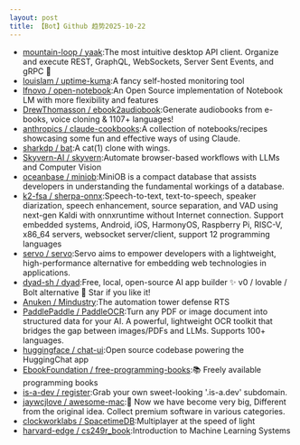 ```yaml
---
layout: post
title: 【Bot】Github 趋势2025-10-22
---
```


* [mountain-loop / yaak](https://github.com/mountain-loop/yaak):The most intuitive desktop API client. Organize and execute REST, GraphQL, WebSockets, Server Sent Events, and gRPC 🦬
* [louislam / uptime-kuma](https://github.com/louislam/uptime-kuma):A fancy self-hosted monitoring tool
* [lfnovo / open-notebook](https://github.com/lfnovo/open-notebook):An Open Source implementation of Notebook LM with more flexibility and features
* [DrewThomasson / ebook2audiobook](https://github.com/DrewThomasson/ebook2audiobook):Generate audiobooks from e-books, voice cloning & 1107+ languages!
* [anthropics / claude-cookbooks](https://github.com/anthropics/claude-cookbooks):A collection of notebooks/recipes showcasing some fun and effective ways of using Claude.
* [sharkdp / bat](https://github.com/sharkdp/bat):A cat(1) clone with wings.
* [Skyvern-AI / skyvern](https://github.com/Skyvern-AI/skyvern):Automate browser-based workflows with LLMs and Computer Vision
* [oceanbase / miniob](https://github.com/oceanbase/miniob):MiniOB is a compact database that assists developers in understanding the fundamental workings of a database.
* [k2-fsa / sherpa-onnx](https://github.com/k2-fsa/sherpa-onnx):Speech-to-text, text-to-speech, speaker diarization, speech enhancement, source separation, and VAD using next-gen Kaldi with onnxruntime without Internet connection. Support embedded systems, Android, iOS, HarmonyOS, Raspberry Pi, RISC-V, x86_64 servers, websocket server/client, support 12 programming languages
* [servo / servo](https://github.com/servo/servo):Servo aims to empower developers with a lightweight, high-performance alternative for embedding web technologies in applications.
* [dyad-sh / dyad](https://github.com/dyad-sh/dyad):Free, local, open-source AI app builder ✨ v0 / lovable / Bolt alternative 🌟 Star if you like it!
* [Anuken / Mindustry](https://github.com/Anuken/Mindustry):The automation tower defense RTS
* [PaddlePaddle / PaddleOCR](https://github.com/PaddlePaddle/PaddleOCR):Turn any PDF or image document into structured data for your AI. A powerful, lightweight OCR toolkit that bridges the gap between images/PDFs and LLMs. Supports 100+ languages.
* [huggingface / chat-ui](https://github.com/huggingface/chat-ui):Open source codebase powering the HuggingChat app
* [EbookFoundation / free-programming-books](https://github.com/EbookFoundation/free-programming-books):📚 Freely available programming books
* [is-a-dev / register](https://github.com/is-a-dev/register):Grab your own sweet-looking '.is-a.dev' subdomain.
* [jaywcjlove / awesome-mac](https://github.com/jaywcjlove/awesome-mac): Now we have become very big, Different from the original idea. Collect premium software in various categories.
* [clockworklabs / SpacetimeDB](https://github.com/clockworklabs/SpacetimeDB):Multiplayer at the speed of light
* [harvard-edge / cs249r_book](https://github.com/harvard-edge/cs249r_book):Introduction to Machine Learning Systems
